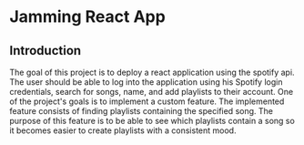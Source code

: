 # Jamming React App
## Introduction
The goal of this project is to deploy a react application using the spotify api. The user should be able to log into the application using his Spotify login credentials, search for songs, name, and add playlists to their account. One of the project's goals is to implement a custom feature. The implemented feature consists of finding playlists containing the specified song. The purpose of this feature is to be able to see which playlists contain a song so it becomes easier to create playlists with a consistent mood. 